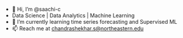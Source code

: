 - 👋 Hi, I’m @saachi-c
- Data Science | Data Analytics | Machine Learning
- 🌱 I’m currently learning time series forecasting and Supervised ML
- 📫 Reach me at chandrashekhar.s@northeastern.edu

<!---
saachi-c/saachi-c is a ✨ special ✨ repository because its `README.md` (this file) appears on your GitHub profile.
You can click the Preview link to take a look at your changes.
--->
